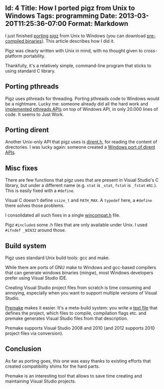 Id: 4
Title: How I ported pigz from Unix to Windows
Tags: programming
Date: 2013-03-20T11:25:36-07:00
Format: Markdown
--------------
I just finished [porting](https://github.com/kjk/pigz) [pigz](http://zlib.net/pigz/) from Unix to Windows (you can download [pre-compiled binaries](http://blog.kowalczyk.info/software/pigz-for-windows.html)). This article describes how I did it.

Pigz was clearly written with Unix in mind, with no thought given to cross-platform portability.

Thankfully, it's a relatively simple, command-line program that sticks to using standard C library.

## Porting pthreads

Pigz uses pthreads for threading. Porting pthreads code to Windows would be a nightmare. Lucky me: someone already did all the hard work and [implemented pthreads APIs](https://github.com/GerHobbelt/pthread-win32) on top of Windows API, in only 20.000 lines of code. It seems to Just Work.

## Porting dirent

Another Unix-only API that pigz uses is [dirent.h](http://pubs.opengroup.org/onlinepubs/007908799/xsh/dirent.h.html), for reading the content of directories. I was lucky again: someone created a [Windows port of dirent APIs](http://www.two-sdg.demon.co.uk/curbralan/code/dirent/dirent.html).

## Misc fixes

There are few functions that pigz uses that are present in Visual Studio's C library, but under a different name (e.g. `stat` is `_stat`, `fstat` is `_fstat` etc.). This is easily fixed with a `#define`.

Visual C doesn't define `ssize_t` and `PATH_MAX`. A `typedef` here, a `#define` there solves those problems.

I consolidated all such fixes in a single [wincompat.h](https://github.com/kjk/pigz/blob/master/win32/wincompat.h) file.

Pigz `#include`s some .h files that are only available under Unix. I used `#ifndef _WIN32` around those.

## Build system

Pigz uses standard Unix build tools: gcc and make.

While there are ports of GNU make to Windows and gcc-based compilers that can generate windows binaries (mingw), most Windows developers prefer using Visual Studio IDE.

Creating Visual Studio project files from scratch is time consuming and annoying, especially when you want to support multiple versions of Visual Studio.

[Premake](http://industriousone.com/premake) makes it easier. It's a meta-build system: you write a [text file](https://github.com/kjk/pigz/blob/master/premake4.lua) that defines the project, which files to compile, compilation flags etc. and premake generates Visual Studio files from that description.

Premake supports Visual Studio 2008 and 2010 (and 2012 supports 2010 project files via conversion).

## Conclusion

As far as porting goes, this one was easy thanks to existing efforts that created compatibility shims for the hard parts.

Premake is an interesting tool that allows to save time creating and maintaining Visual Studio projects.
